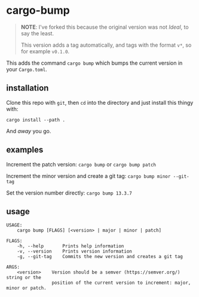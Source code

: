 # cargo-bump

> **NOTE**: I've forked this because the original version was not *Ideal*,
> to say the least.
> 
> This version adds a tag automatically, and tags with the format `v*`, so for example `v0.1.0`.

This adds the command `cargo bump` which bumps the current version in your
`Cargo.toml`.

## installation

Clone this repo with `git`, then `cd` into the directory and just install this thingy with:

```shell
cargo install --path .
```

And *away* you go.

## examples

Increment the patch version: `cargo bump` or `cargo bump patch`

Increment the minor version and create a git tag: `cargo bump minor --git-tag`

Set the version number directly: `cargo bump 13.3.7`

## usage

```
USAGE:
    cargo bump [FLAGS] [<version> | major | minor | patch]

FLAGS:
    -h, --help       Prints help information
    -v, --version    Prints version information
    -g, --git-tag    Commits the new version and creates a git tag

ARGS:
    <version>    Version should be a semver (https://semver.org/) string or the
                 position of the current version to increment: major, minor or patch.
```
